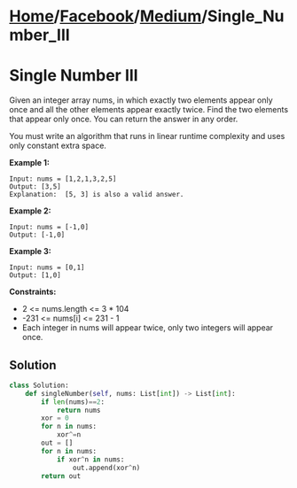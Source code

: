 # [Home](./../..)/[Facebook](./..)/[Medium](./)/Single_Number_III
<h1>Single Number III</h1>

<p>
Given an integer array nums, in which exactly two elements appear only once and all the other elements appear exactly twice. Find the two elements that appear only once. You can return the answer in any order.
</p>
<p>
You must write an algorithm that runs in linear runtime complexity and uses only constant extra space.
</p>

<b>Example 1:</b>

    Input: nums = [1,2,1,3,2,5]
    Output: [3,5]
    Explanation:  [5, 3] is also a valid answer.

<b>Example 2:</b>

    Input: nums = [-1,0]
    Output: [-1,0]
    
<b>Example 3:</b>

    Input: nums = [0,1]
    Output: [1,0]
    
<b>Constraints:</b>

- 2 <= nums.length <= 3 * 104
- -231 <= nums[i] <= 231 - 1
- Each integer in nums will appear twice, only two integers will appear once.

<h2>Solution</h2>

```python
class Solution:
    def singleNumber(self, nums: List[int]) -> List[int]:
        if len(nums)==2:
            return nums
        xor = 0
        for n in nums:
            xor^=n
        out = []
        for n in nums:
            if xor^n in nums:
                out.append(xor^n)
        return out
```
